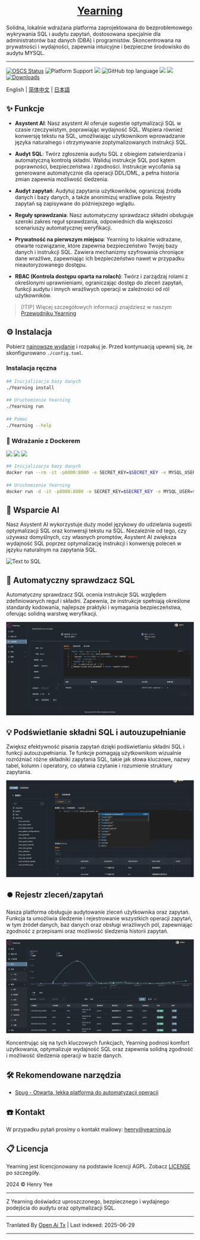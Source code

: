 <div align="center">

<h1 style="border-bottom: none">
    <b><a href="https://next.yearning.io">Yearning</a></b><br />
</h1>
</div>

 Solidna, lokalnie wdrażana platforma zaprojektowana do bezproblemowego wykrywania SQL i audytu zapytań, dostosowana specjalnie dla administratorów baz danych (DBA) i programistów. Skoncentrowana na prywatności i wydajności, zapewnia intuicyjne i bezpieczne środowisko do audytu MYSQL.

---
[![OSCS Status](https://www.oscs1024.com/platform/badge/cookieY/Yearning.svg?size=small)](https://www.murphysec.com/dr/nDuoncnUbuFMdrZsh7)
![Platform Support](https://img.shields.io/badge/-x86_x64%20ARM%20Supports%20%E2%86%92-rgb(84,56,255)?style=flat-square&logoColor=white&logo=linux)
[![][github-license-shield]][github-license-link]
![GitHub top language](https://img.shields.io/github/languages/top/cookieY/Yearning?color=369eff&label=golang&labelColor=black&logo=golang&logoColor=white&style=flat-square)
[![][github-forks-shield]][github-forks-link]
[![][github-stars-shield]][github-stars-link]
[![Downloads](https://img.shields.io/github/downloads/cookieY/Yearning/total?labelColor=black&logo=download&logoColor=white&style=flat-square)](https://github.com/cookieY/Yearning/releases/latest)

English | [简体中文](https://raw.githubusercontent.com/cookieY/Yearning/next/README.zh-CN.md) | [日本語](https://raw.githubusercontent.com/cookieY/Yearning/next/README.ja-JP.md)

## ✨ Funkcje

- **Asystent AI**: Nasz asystent AI oferuje sugestie optymalizacji SQL w czasie rzeczywistym, poprawiając wydajność SQL. Wspiera również konwersję tekstu na SQL, umożliwiając użytkownikom wprowadzanie języka naturalnego i otrzymywanie zoptymalizowanych instrukcji SQL.
  
- **Audyt SQL**: Twórz zgłoszenia audytu SQL z obiegiem zatwierdzania i automatyczną kontrolą składni. Waliduj instrukcje SQL pod kątem poprawności, bezpieczeństwa i zgodności. Instrukcje wycofania są generowane automatycznie dla operacji DDL/DML, a pełna historia zmian zapewnia możliwość śledzenia.

- **Audyt zapytań**: Audytuj zapytania użytkowników, ograniczaj źródła danych i bazy danych, a także anonimizuj wrażliwe pola. Rejestry zapytań są zapisywane do późniejszego wglądu.

- **Reguły sprawdzania**: Nasz automatyczny sprawdzacz składni obsługuje szeroki zakres reguł sprawdzania, odpowiednich dla większości scenariuszy automatycznej weryfikacji.

- **Prywatność na pierwszym miejscu**: Yearning to lokalnie wdrażane, otwarte rozwiązanie, które zapewnia bezpieczeństwo Twojej bazy danych i instrukcji SQL. Zawiera mechanizmy szyfrowania chroniące dane wrażliwe, zapewniając ich bezpieczeństwo nawet w przypadku nieautoryzowanego dostępu.

- **RBAC (Kontrola dostępu oparta na rolach)**: Twórz i zarządzaj rolami z określonymi uprawnieniami, ograniczając dostęp do zleceń zapytań, funkcji audytu i innych wrażliwych operacji w zależności od ról użytkowników.

> \[!TIP]
> Więcej szczegółowych informacji znajdziesz w naszym [Przewodniku Yearning](https://next.yearning.io)


## ⚙️ Instalacja

Pobierz [najnowsze wydanie](https://github.com/cookieY/Yearning/releases/latest) i rozpakuj je. Przed kontynuacją upewnij się, że skonfigurowano `./config.toml`.

### Instalacja ręczna

```bash
## Inicjalizacja bazy danych
./Yearning install

## Uruchomienie Yearning
./Yearning run

## Pomoc
./Yearning --help
```

### 🚀 Wdrażanie z Dockerem
[![][docker-release-shield]][docker-release-link]
[![][docker-size-shield]][docker-size-link]
[![][docker-pulls-shield]][docker-pulls-link]
```bash
## Inicjalizacja bazy danych
docker run --rm -it -p8000:8000 -e SECRET_KEY=$SECRET_KEY -e MYSQL_USER=$MYSQL_USER -e MYSQL_ADDR=$MYSQL_ADDR -e MYSQL_PASSWORD=$MYSQL_PASSWORD -e MYSQL_DB=$Yearning_DB -e Y_LANG=zh_CN yeelabs/yearning "/opt/Yearning install"

## Uruchomienie Yearning
docker run -d -it -p8000:8000 -e SECRET_KEY=$SECRET_KEY -e MYSQL_USER=$MYSQL_USER -e MYSQL_ADDR=$MYSQL_ADDR -e MYSQL_PASSWORD=$MYSQL_PASSWORD -e MYSQL_DB=$Yearning_DB -e Y_LANG=zh_CN yeelabs/yearning
```
## 🤖 Wsparcie AI

Nasz Asystent AI wykorzystuje duży model językowy do udzielania sugestii optymalizacji SQL oraz konwersji tekstu na SQL. Niezależnie od tego, czy używasz domyślnych, czy własnych promptów, Asystent AI zwiększa wydajność SQL poprzez optymalizację instrukcji i konwersję poleceń w języku naturalnym na zapytania SQL.

![Text to SQL](https://raw.githubusercontent.com/cookieY/Yearning/next/img/text2sql.jpg)

## 🔖 Automatyczny sprawdzacz SQL

Automatyczny sprawdzacz SQL ocenia instrukcje SQL względem zdefiniowanych reguł i składni. Zapewnia, że instrukcje spełniają określone standardy kodowania, najlepsze praktyki i wymagania bezpieczeństwa, oferując solidną warstwę weryfikacji.

![SQL Audit](https://raw.githubusercontent.com/cookieY/Yearning/next/img/audit.png)

## 💡 Podświetlanie składni SQL i autouzupełnianie

Zwiększ efektywność pisania zapytań dzięki podświetlaniu składni SQL i funkcji autouzupełniania. Te funkcje pomagają użytkownikom wizualnie rozróżniać różne składniki zapytania SQL, takie jak słowa kluczowe, nazwy tabel, kolumn i operatory, co ułatwia czytanie i rozumienie struktury zapytania.

![SQL Query](https://raw.githubusercontent.com/cookieY/Yearning/next/img/query.png)

## ⏺️ Rejestr zleceń/zapytań

Nasza platforma obsługuje audytowanie zleceń użytkownika oraz zapytań. Funkcja ta umożliwia śledzenie i rejestrowanie wszystkich operacji zapytań, w tym źródeł danych, baz danych oraz obsługi wrażliwych pól, zapewniając zgodność z przepisami oraz możliwość śledzenia historii zapytań.

![Order/Query Record](https://raw.githubusercontent.com/cookieY/Yearning/next/img/record.png)

Koncentrując się na tych kluczowych funkcjach, Yearning podnosi komfort użytkowania, optymalizuje wydajność SQL oraz zapewnia solidną zgodność i możliwość śledzenia operacji w bazie danych.

## 🛠️ Rekomendowane narzędzia

- [Spug - Otwarta, lekka platforma do automatyzacji operacji](https://github.com/openspug/spug)

## ☎️ Kontakt

W przypadku pytań prosimy o kontakt mailowy: henry@yearning.io
## 📋 Licencja

Yearning jest licencjonowany na podstawie licencji AGPL. Zobacz [LICENSE](LICENSE) po szczegóły.

2024 © Henry Yee

---

Z Yearning doświadcz uproszczonego, bezpiecznego i wydajnego podejścia do audytu oraz optymalizacji SQL.


[docker-pulls-link]: https://hub.docker.com/r/yeelabs/yearning
[docker-pulls-shield]: https://img.shields.io/docker/pulls/yeelabs/yearning?color=45cc11&labelColor=black&style=flat-square
[docker-release-link]: https://hub.docker.com/r/yeelabs/yearning
[docker-release-shield]: https://img.shields.io/docker/v/yeelabs/yearning?color=369eff&label=docker&labelColor=black&logo=docker&logoColor=white&style=flat-square
[docker-size-link]: https://hub.docker.com/r/yeelabs/yearning
[docker-size-shield]: https://img.shields.io/docker/image-size/yeelabs/yearning?color=369eff&labelColor=black&style=flat-square
[github-forks-shield]: https://img.shields.io/github/forks/cookieY/Yearning?color=8ae8ff&labelColor=black&style=flat-square
[github-forks-link]: https://github.com/cookieY/Yearning/network/members
[github-stars-link]: https://github.com/cookieY/Yearning/network/stargazers
[github-stars-shield]: https://img.shields.io/github/stars/cookieY/Yearning?color=ffcb47&labelColor=black&style=flat-square
[github-license-link]: https://github.com/cookieY/Yearning/blob/main/LICENSE
[github-license-shield]: https://img.shields.io/badge/AGPL%203.0-white?labelColor=black&style=flat-square


---


Tranlated By [Open Ai Tx](https://github.com/OpenAiTx/OpenAiTx) | Last indexed: 2025-06-29


---